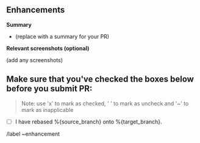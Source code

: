 ## **Enhancements**

**Summary**

- (replace with a summary for your PR)

**Relevant screenshots (optional)**

(add any screenshots)

## **Make sure that you've checked the boxes below before you submit PR:**

> Note: use 'x' to mark as checked, ' ' to mark as uncheck and '~' to mark as inapplicable

- [ ] I have rebased %{source_branch} onto %{target_branch}.

/label ~enhancement
